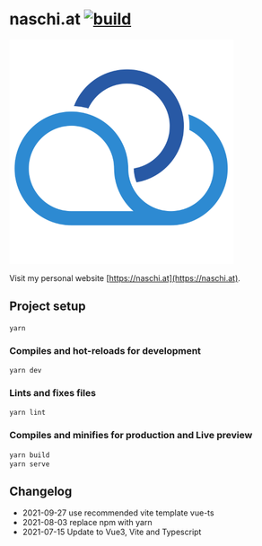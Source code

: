 # naschi.at [![build](https://github.com/naschidaniel/naschi/actions/workflows/build.yml/badge.svg)](https://github.com/naschidaniel/naschi/actions/workflows/build.yml)

![Logo naschi.at](./public/NaschiLogo.png "naschi.at")

Visit my personal website [https://naschi.at](https://naschi.at).

## Project setup
```
yarn
```

### Compiles and hot-reloads for development
```
yarn dev
```

### Lints and fixes files
```
yarn lint
```

### Compiles and minifies for production and Live preview
```
yarn build
yarn serve
```

## Changelog

- 2021-09-27 use recommended vite template vue-ts 
- 2021-08-03 replace npm with yarn
- 2021-07-15 Update to Vue3, Vite and Typescript
